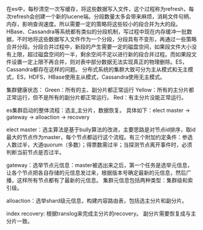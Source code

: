 在es中，每秒清空一次写缓存，将这些数据写入文件，这个过程称为refresh，每次refresh会创建一个新的lucene端。分段数量太多会带来麻烦，消耗文件句柄、内存，影响查询速度。所以需要一定的策略将这些较小的段合并为大的段。
HBase、Cassandra等系统都有类似的分段机制，写过程中现在内存缓冲一批数据，不时地将这些数据写入文件作为一个分段，分段具有不变形，再通过一些策略合并分段。分段合并过程中，新段的产生需要一定的磁盘空间，如果段文件大小没有上限，超过磁盘空间的一半，剩余空间不足以进行新的段合并过程。而如果段文件设置一定上限不再合并，则对表中部分数据无法实现真正的物理删除。ES，Cassandra都存在这样的问题。
分布式系统的集群大致可分为主从模式和无主模式，ES，HDFS，HBase使用主从模式，Cassandra使用无主模式。

集群健康状态：
Green：所有的主、副分片都正常运行
Yellow：所有的主分片都正常运行，但不是所有的副分片都正常运行。
Red：有主分片没能正常运行。

es集群启动的整体流程：选主,主分片，数据恢复。
具体如下：elect master -> gateway -> alloaction -> recovery

elect master：选主算法是基于bully算法的改进，主要思路是对节点id排序，取id最大的节点作为master，每个节点都运行这个流程。有三个附加约定条件：参选人数过半，大道quorum（多数）；得票数需过半；当探测节点离开事件时，必须判断当前节点是否过半。

gateway：选举节点元信息：master被选出来之后，第一个任务是选举元信息，让各个节点把各自存储的元信息发过来，根据版本号确定最新的元信息，然后广播，这样所有节点都有了最新的元信息。
集群元信息包括两种类型：集群级和索引级。

alloaction：选举shard级元信息，构建内容路由表，包括选主分片和副分片。

index recovery:
根据translog来完成主分片的recovery。
副分片需要恢复成与主分片一致。


